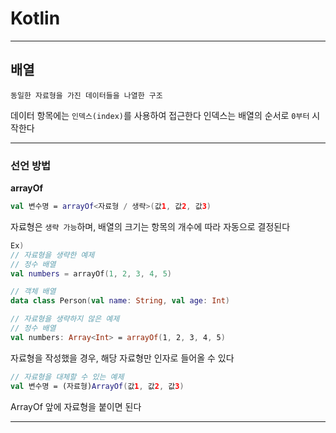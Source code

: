 # Kotlin
---
## 배열
```
동일한 자료형을 가진 데이터들을 나열한 구조
```
데이터 항목에는 `인덱스(index)`를 사용하여 접근한다
인덱스는 배열의 순서로 `0부터` 시작한다

---
### 선언 방법
**arrayOf**   
```kotlin
val 변수명 = arrayOf<자료형 / 생략>(값1, 값2, 값3)
```
자료형은 `생략 가능`하며, 배열의 크기는 항목의 개수에 따라 자동으로 결정된다

```kotlin
Ex)
// 자료형을 생략한 예제
// 정수 배열
val numbers = arrayOf(1, 2, 3, 4, 5)

// 객체 배열
data class Person(val name: String, val age: Int)

// 자료형을 생략하지 않은 예제
// 정수 배열
val numbers: Array<Int> = arrayOf(1, 2, 3, 4, 5)
```
자료형을 작성했을 경우, 해당 자료형만 인자로 들어올 수 있다

```kotlin
// 자료형을 대체할 수 있는 예제
val 변수명 = (자료형)ArrayOf(값1, 값2, 값3)
```
ArrayOf 앞에 자료형을 붙이면 된다

---
